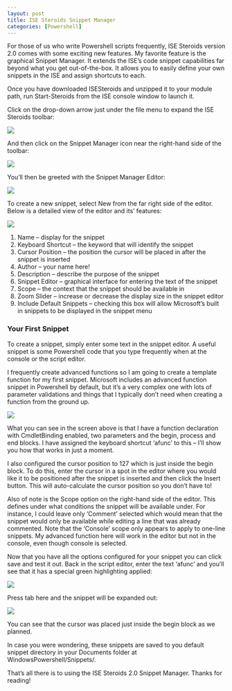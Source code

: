 ```yaml
---
layout: post
title: ISE Steroids Snippet Manager
categories: [Powershell]
---
```


[1]: /images/Snippet1.png
[2]: /images/Snippet2.png
[3]: /images/Snippet3.png
[4]: /images/Snippet4.png
[5]: /images/Snippet5.png
[6]: /images/Snippet6.png
[7]: /images/Snippet7.png

For those of us who write Powershell scripts frequently, ISE Steroids version 2.0 comes with some exciting new features. My favorite feature is the graphical Snippet Manager. It extends the ISE’s code snippet capabilities far beyond what you get out-of-the-box. It allows you to easily define your own snippets in the ISE and assign shortcuts to each.

Once you have downloaded ISESteroids and unzipped it to your module path, run Start-Steroids from the ISE console window to launch it.<!--more-->

Click on the drop-down arrow just under the file menu to expand the ISE Steroids toolbar:

![][1]

And then click on the Snippet Manager icon near the right-hand side of the toolbar:

![][2]

You’ll then be greeted with the Snippet Manager Editor:

![][3]

To create a new snippet, select New from the far right side of the editor. Below is a detailed view of the editor and its’ features:

![][4]

1. Name – display for the snippet
2. Keyboard Shortcut – the keyword that will identify the snippet
3. Cursor Position – the position the cursor will be placed in after the snippet is inserted
4. Author – your name here!
5. Description – describe the purpose of the snippet
6. Snippet Editor – graphical interface for entering the text of the snippet
7. Scope – the context that the snippet should be available in
8. Zoom Slider – increase or decrease the display size in the snippet editor
9. Include Default Snippets – checking this box will allow Microsoft’s built in snippets to be displayed in the snippet menu

### Your First Snippet
To create a snippet, simply enter some text in the snippet editor. A useful snippet is some Powershell code that you type frequently when at the console or the script editor.

I frequently create advanced functions so I am going to create a template function for my first snippet. Microsoft includes an advanced function snippet in Powershell by default, but it’s a very complex one with lots of parameter validations and things that I typically don’t need when creating a function from the ground up.

![][5]

What you can see in the screen above is that I have a function declaration with CmdletBinding enabled, two parameters and the begin, process and end blocks. I have assigned the keyboard shortcut ‘afunc’ to this – I’ll show you how that works in just a moment.

I also configured the cursor position to 127 which is just inside the begin block. To do this, enter the cursor in a spot in the editor where you would like it to be positioned after the snippet is inserted and then click the Insert button. This will auto-calculate the cursor position so you don’t have to!

Also of note is the Scope option on the right-hand side of the editor. This defines under what conditions the snippet will be available under. For instance, I could leave only ‘Comment’ selected which would mean that the snippet would only be available while editing a line that was already commented. Note that the ‘Console’ scope only appears to apply to one-line snippets. My advanced function here will work in the editor but not in the console, even though console is selected.

Now that you have all the options configured for your snippet you can click save and test it out. Back in the script editor, enter the text ‘afunc’ and you’ll see that it has a special green highlighting applied:

![][6]

Press tab here and the snippet will be expanded out:

![][7]

You can see that the cursor was placed just inside the begin block as we planned.

In case you were wondering, these snippets are saved to you default snippet directory in your Documents folder at WindowsPowershell/Snippets/.

That’s all there is to using the ISE Steroids 2.0 Snippet Manager. Thanks for reading!